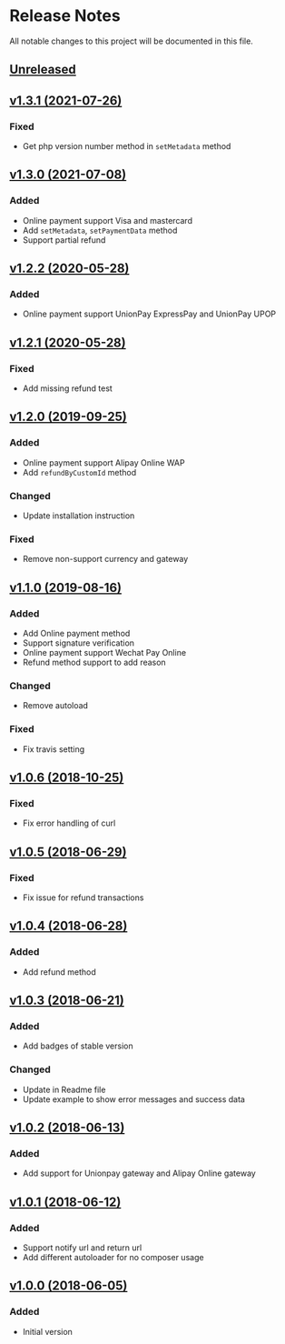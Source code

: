 # Release Notes

All notable changes to this project will be documented in this file.

## [Unreleased](https://github.com/yedpay/php-library/compare/1.3.1...HEAD)

## [v1.3.1 (2021-07-26)](https://github.com/yedpay/php-library/compare/1.3.0...1.3.1)

### Fixed
- Get php version number method in `setMetadata` method

## [v1.3.0 (2021-07-08)](https://github.com/yedpay/php-library/compare/1.2.2...1.3.0)

### Added
- Online payment support Visa and mastercard
- Add `setMetadata`, `setPaymentData` method
- Support partial refund

## [v1.2.2 (2020-05-28)](https://github.com/yedpay/php-library/compare/1.2.1...1.2.2)

### Added
- Online payment support UnionPay ExpressPay and UnionPay UPOP

## [v1.2.1 (2020-05-28)](https://github.com/yedpay/php-library/compare/1.2.0...1.2.1)

### Fixed
- Add missing refund test

## [v1.2.0 (2019-09-25)](https://github.com/yedpay/php-library/compare/1.1.0...1.2.0)

### Added
- Online payment support Alipay Online WAP
- Add `refundByCustomId` method

### Changed
- Update installation instruction

### Fixed
- Remove non-support currency and gateway

## [v1.1.0 (2019-08-16)](https://github.com/yedpay/php-library/compare/1.0.6...1.1.0)

### Added
- Add Online payment method
- Support signature verification
- Online payment support Wechat Pay Online
- Refund method support to add reason

### Changed
- Remove autoload

### Fixed
- Fix travis setting

## [v1.0.6 (2018-10-25)](https://github.com/yedpay/php-library/compare/1.0.5...1.0.6)

### Fixed
- Fix error handling of curl

## [v1.0.5 (2018-06-29)](https://github.com/yedpay/php-library/compare/1.0.4...1.0.5)

### Fixed
- Fix issue for refund transactions

## [v1.0.4 (2018-06-28)](https://github.com/yedpay/php-library/compare/1.0.3...1.0.4)

### Added
- Add refund method

## [v1.0.3 (2018-06-21)](https://github.com/yedpay/php-library/compare/1.0.2...1.0.3)

### Added
- Add badges of stable version

### Changed
- Update in Readme file
- Update example to show error messages and success data

## [v1.0.2 (2018-06-13)](https://github.com/yedpay/php-library/compare/1.0.1...1.0.2)

### Added
- Add support for Unionpay gateway and Alipay Online gateway

## [v1.0.1 (2018-06-12)](https://github.com/yedpay/php-library/compare/1.0.0...1.0.1)

### Added
- Support notify url and return url
- Add different autoloader for no composer usage

## [v1.0.0 (2018-06-05)](https://github.com/yedpay/php-library/releases/tag/1.0.0)

### Added
- Initial version